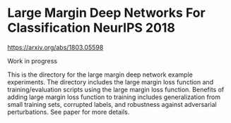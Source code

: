# Large Margin Deep Networks For Classification NeurIPS 2018
https://arxiv.org/abs/1803.05598

Work in progress


This is the directory for the large margin deep network example experiments. The directory includes the large margin loss function and training/evaluation scripts using the large margin loss function. Benefits of adding large margin loss function to training includes generalization from small training sets, corrupted labels, and robustness against adversarial perturbations. See paper for more details.



